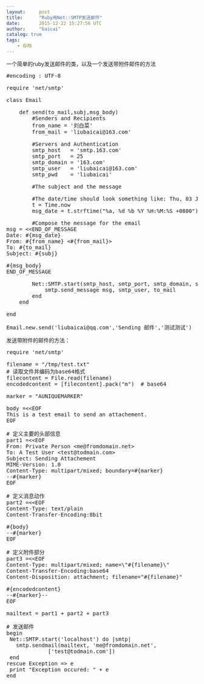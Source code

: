 ```yaml
---
layout:     post
title:      "Ruby用Net::SMTP发送邮件"
date:       2015-12-22 15:27:56 UTC
author:     "baicai"
catalog: true
tags:
    - 存档
---
```


一个简单的ruby发送邮件的类，以及一个发送带附件邮件的方法
<pre class="lang:ruby decode:true ">#encoding : UTF-8

require 'net/smtp' 

class Email

	def send(to_mail,subj,msg_body)
		#Senders and Recipients 
		from_name = '刘白菜&apos; 
		from_mail = 'liubaicai@163.com'

		#Servers and Authentication 
		smtp_host   = 'smtp.163.com' 
		smtp_port   = 25 
		smtp_domain = '163.com' 
		smtp_user   = 'liubaicai@163.com' 
		smtp_pwd    = 'liubaicai' 

		#The subject and the message 
		
		#The date/time should look something like: Thu, 03 Jan 2006 12:33:22 -0700 
		t = Time.now 
		msg_date = t.strftime("%a, %d %b %Y %H:%M:%S +0800") 

		#Compose the message for the email 
msg = &lt;&lt;END_OF_MESSAGE 
Date: #{msg_date} 
From: #{from_name} &lt;#{from_mail}&gt; 
To: #{to_mail}
Subject: #{subj}

#{msg_body}
END_OF_MESSAGE

		Net::SMTP.start(smtp_host, smtp_port, smtp_domain, smtp_user, smtp_pwd, :plain) do |smtp| 
  			smtp.send_message msg, smtp_user, to_mail 
		end 
	end

end

Email.new.send('liubaicai@qq.com','Sending 邮件','测试测试')</pre>
发送带附件的邮件的方法：
<pre class="lang:ruby decode:true">require 'net/smtp'
  
filename = "/tmp/test.txt"
# 读取文件并编码为base64格式
filecontent = File.read(filename)
encodedcontent = [filecontent].pack("m")  # base64
  
marker = "AUNIQUEMARKER"
  
body =&lt;&lt;EOF
This is a test email to send an attachement.
EOF
  
# 定义主要的头部信息
part1 =&lt;&lt;EOF
From: Private Person &lt;me@fromdomain.net&gt;
To: A Test User &lt;test@todmain.com&gt;
Subject: Sending Attachement
MIME-Version: 1.0
Content-Type: multipart/mixed; boundary=#{marker}
--#{marker}
EOF
  
# 定义消息动作
part2 =&lt;&lt;EOF
Content-Type: text/plain
Content-Transfer-Encoding:8bit
  
#{body}
--#{marker}
EOF
  
# 定义附件部分
part3 =&lt;&lt;EOF
Content-Type: multipart/mixed; name=\"#{filename}\"
Content-Transfer-Encoding:base64
Content-Disposition: attachment; filename="#{filename}"
  
#{encodedcontent}
--#{marker}--
EOF
  
mailtext = part1 + part2 + part3
  
# 发送邮件
begin
 Net::SMTP.start('localhost') do |smtp|
   smtp.sendmail(mailtext, 'me@fromdomain.net',
             ['test@todmain.com'])
 end
rescue Exception =&gt; e 
 print "Exception occured: " + e 
end</pre>